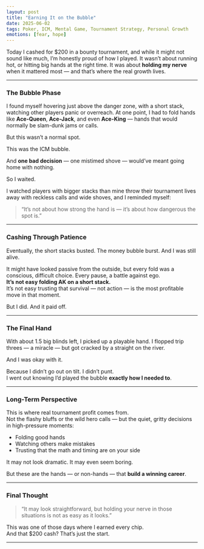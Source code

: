 ```yaml
---
layout: post
title: "Earning It on the Bubble"
date: 2025-06-02
tags: Poker, ICM, Mental Game, Tournament Strategy, Personal Growth
emotions: [fear, hope]
---
```


Today I cashed for $200 in a bounty tournament, and while it might not sound like much, I’m honestly proud of how I played. It wasn’t about running hot, or hitting big hands at the right time. It was about **holding my nerve** when it mattered most — and that’s where the real growth lives.

---

### The Bubble Phase

I found myself hovering just above the danger zone, with a short stack, watching other players panic or overreach. At one point, I had to fold hands like **Ace-Queen**, **Ace-Jack**, and even **Ace-King** — hands that would normally be slam-dunk jams or calls.

But this wasn’t a normal spot.

This was the ICM bubble.

And **one bad decision** — one mistimed shove — would’ve meant going home with nothing.

So I waited.

I watched players with bigger stacks than mine throw their tournament lives away with reckless calls and wide shoves, and I reminded myself:  
> “It’s not about how strong the hand is — it’s about how dangerous the spot is.”

---

### Cashing Through Patience

Eventually, the short stacks busted. The money bubble burst. And I was still alive.

It might have looked passive from the outside, but every fold was a conscious, difficult choice. Every pause, a battle against ego.  
**It’s not easy folding AK on a short stack.**  
It’s not easy trusting that survival — not action — is the most profitable move in that moment.

But I did. And it paid off.

---

### The Final Hand

With about 1.5 big blinds left, I picked up a playable hand. I flopped trip threes — a miracle — but got cracked by a straight on the river.

And I was okay with it.

Because I didn’t go out on tilt. I didn’t punt.  
I went out knowing I’d played the bubble **exactly how I needed to**.

---

### Long-Term Perspective

This is where real tournament profit comes from.  
Not the flashy bluffs or the wild hero calls — but the quiet, gritty decisions in high-pressure moments:

- Folding good hands
- Watching others make mistakes
- Trusting that the math and timing are on your side

It may not look dramatic. It may even seem boring.

But these are the hands — or non-hands — that **build a winning career**.

---

### Final Thought

> “It may look straightforward, but holding your nerve in those situations is not as easy as it looks.”

This was one of those days where I earned every chip.  
And that $200 cash? That’s just the start.

---
